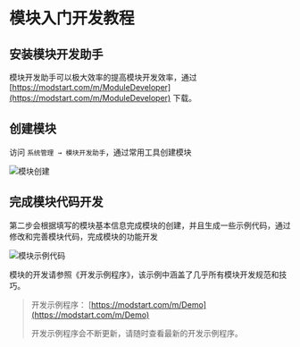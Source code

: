 # 模块入门开发教程

## 安装模块开发助手

模块开发助手可以极大效率的提高模块开发效率，通过 [https://modstart.com/m/ModuleDeveloper](https://modstart.com/m/ModuleDeveloper) 下载。

## 创建模块

访问 `系统管理 → 模块开发助手`，通过常用工具创建模块

![模块创建](https://ms-assets.modstart.com/data/image/2021/12/17/31613_esmy_3179.jpg)

## 完成模块代码开发

第二步会根据填写的模块基本信息完成模块的创建，并且生成一些示例代码，通过修改和完善模块代码，完成模块的功能开发

![模块示例代码](https://ms-assets.modstart.com/data/image/2021/12/17/31874_agbl_4387.jpg)

模块的开发请参照《开发示例程序》，该示例中涵盖了几乎所有模块开发规范和技巧。

> 开发示例程序： [https://modstart.com/m/Demo](https://modstart.com/m/Demo)
>
> 开发示例程序会不断更新，请随时查看最新的开发示例程序。
